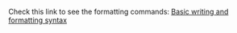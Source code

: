 Check this link to see the formatting commands:
[Basic writing and formatting syntax](https://docs.github.com/en/github/writing-on-github/basic-writing-and-formatting-syntax)
